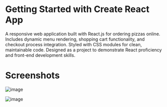 # Getting Started with Create React App

A responsive web application built with React.js for ordering pizzas online. Includes dynamic menu rendering, shopping cart functionality, and checkout process integration. Styled with CSS modules for clean, maintainable code. Designed as a project to demonstrate React proficiency and front-end development skills.

# Screenshots

![image](https://github.com/balakrishnasajja/react-pizza-website/assets/95561879/a75c844a-ae6c-4113-a6af-476629b61a69)


![image](https://github.com/balakrishnasajja/react-pizza-website/assets/95561879/49042748-4755-471c-9583-f1a2ebf4bcc1)








